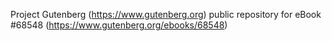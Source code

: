 Project Gutenberg (https://www.gutenberg.org) public repository for eBook #68548 (https://www.gutenberg.org/ebooks/68548)
